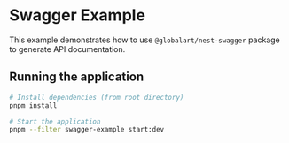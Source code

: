 # Swagger Example

This example demonstrates how to use `@globalart/nest-swagger` package to generate API documentation.

## Running the application

```bash
# Install dependencies (from root directory)
pnpm install

# Start the application
pnpm --filter swagger-example start:dev
```